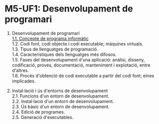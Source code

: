 # M5-UF1: Desenvolupament de programari   

1. Desenvolupament de programari   
 [1.1. Concepte de programa informàtic](programa_informatic.md)   
 1.2. Codi font, codi objecte i codi executable; màquines virtuals.   
 1.3. Tipus de llenguatges de programació.   
 1.4. Característiques dels llenguatges més difosos.   
 1.5. Fases del desenvolupament d'una aplicació: anàlisi, disseny, codificació, proves, documentació, manteniment i explotació, entre d'altres.   
 1.6. Procés d'obtenció de codi executable a partir del codi font; eines implicades.   

2. Instal·lació i ús d'entorns de desenvolupament   
 2.1. Funcions d'un entorn de desenvolupament.   
 2.2. Instal·lació d'un entorn de desenvolupament.   
 2.3. Ús bàsic d'un entorn de desenvolupament.   
 2.4. Edició de programes.   
 2.5. Generació d'executables.   
